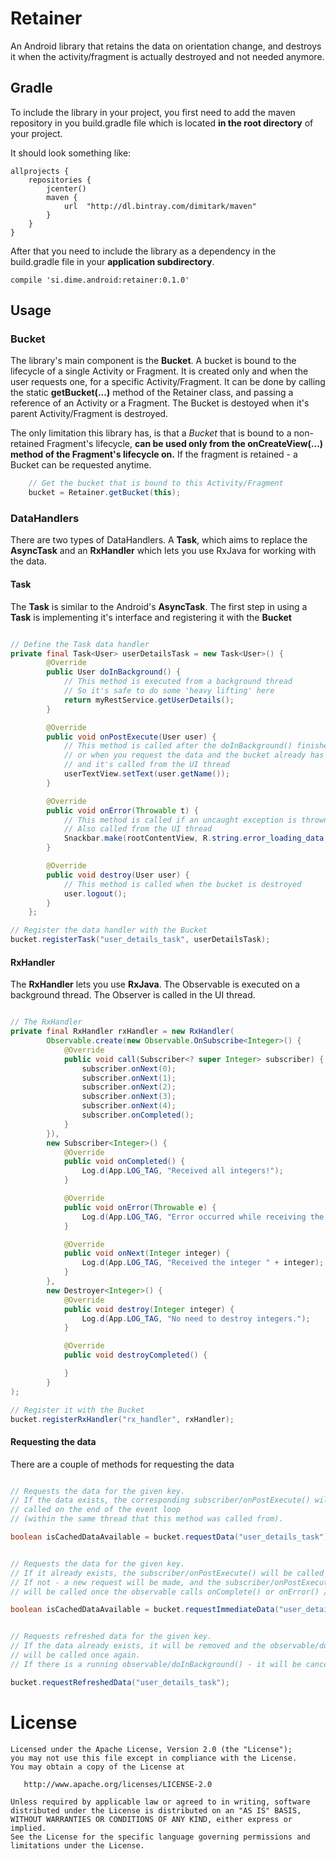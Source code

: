 # Retainer

An Android library that retains the data on orientation change, and destroys it when the activity/fragment is actually destroyed and not needed anymore.

## Gradle

To include the library in your project, you first need to add the maven repository in you build.gradle file which is located **in the root directory** of your project.

It should look something like:

```
allprojects {
    repositories {
        jcenter()
        maven {
            url  "http://dl.bintray.com/dimitark/maven"
        }
    }
}
```

After that you need to include the library as a dependency in the build.gradle file in your **application subdirectory**.

```
compile 'si.dime.android:retainer:0.1.0'
```


## Usage

### Bucket

The library's main component is the **Bucket**. A bucket is bound to the lifecycle of a single Activity or Fragment.
It is created only and when the user requests one, for a specific Activity/Fragment. It can be done by calling
the static **getBucket(...)** method of the Retainer class, and passing a reference of an Activity or a Fragment. The Bucket is destoyed when it's parent Activity/Fragment is destroyed. 

The only limitation this library has, is that a *Bucket* that is bound to a non-retained Fragment's lifecycle, **can be used only from the onCreateView(...) method of the Fragment's lifecycle on.** If the fragment is retained - a Bucket can be requested anytime.

```Java
    // Get the bucket that is bound to this Activity/Fragment
    bucket = Retainer.getBucket(this);
```

### DataHandlers

There are two types of DataHandlers. A **Task**, which aims to replace the **AsyncTask** and an **RxHandler** which lets you use RxJava for working with the data.

#### Task

The **Task** is similar to the Android's **AsyncTask**. The first step in using a **Task** is implementing it's interface and registering it with the **Bucket**

```Java

// Define the Task data handler
private final Task<User> userDetailsTask = new Task<User>() {
        @Override
        public User doInBackground() {
            // This method is executed from a background thread
            // So it's safe to do some 'heavy lifting' here
            return myRestService.getUserDetails();
        }

        @Override
        public void onPostExecute(User user) {
            // This method is called after the doInBackground() finishes
            // or when you request the data and the bucket already has it
            // and it's called from the UI thread
            userTextView.setText(user.getName());
        }

        @Override
        public void onError(Throwable t) {
        	// This method is called if an uncaught exception is thrown in the doInBackground() method
            // Also called from the UI thread
            Snackbar.make(rootContentView, R.string.error_loading_data, Snackbar.LENGTH_INDEFINITE).show();
        }

        @Override
        public void destroy(User user) {
        	// This method is called when the bucket is destroyed
            user.logout();
        }
    };

// Register the data handler with the Bucket
bucket.registerTask("user_details_task", userDetailsTask);

```

#### RxHandler

The **RxHandler** lets you use **RxJava**. The Observable is executed on a background thread. The Observer is called in the UI thread.  

```Java

// The RxHandler
private final RxHandler rxHandler = new RxHandler(
        Observable.create(new Observable.OnSubscribe<Integer>() {
            @Override
            public void call(Subscriber<? super Integer> subscriber) {
                subscriber.onNext(0);
                subscriber.onNext(1);
                subscriber.onNext(2);
                subscriber.onNext(3);
                subscriber.onNext(4);
                subscriber.onCompleted();
            }
        }),
        new Subscriber<Integer>() {
            @Override
            public void onCompleted() {
                Log.d(App.LOG_TAG, "Received all integers!");
            }

            @Override
            public void onError(Throwable e) {
                Log.d(App.LOG_TAG, "Error occurred while receiving the integers!");
            }

            @Override
            public void onNext(Integer integer) {
                Log.d(App.LOG_TAG, "Received the integer " + integer);
            }
        },
        new Destroyer<Integer>() {
            @Override
            public void destroy(Integer integer) {
                Log.d(App.LOG_TAG, "No need to destroy integers.");
            }

            @Override
            public void destroyCompleted() {

            }
        }
);

// Register it with the Bucket
bucket.registerRxHandler("rx_handler", rxHandler);

```

#### Requesting the data

There are a couple of methods for requesting the data

```Java

// Requests the data for the given key. 
// If the data exists, the corresponding subscriber/onPostExecute() will be
// called on the end of the event loop 
// (within the same thread that this method was called from).

boolean isCachedDataAvailable = bucket.requestData("user_details_task");

```

```Java

// Requests the data for the given key. 
// If it already exists, the subscriber/onPostExecute() will be called from within this method.
// If not - a new request will be made, and the subscriber/onPostExecute() 
// will be called once the observable calls onComplete() or onError() / the doInBackground() finishes.

boolean isCachedDataAvailable = bucket.requestImmediateData("user_details_task");

```

```Java

// Requests refreshed data for the given key.
// If the data already exists, it will be removed and the observable/doInBackground() 
// will be called once again.
// If there is a running observable/doInBackground() - it will be canceled.

bucket.requestRefreshedData("user_details_task");

```


License
=======

    Licensed under the Apache License, Version 2.0 (the "License");
    you may not use this file except in compliance with the License.
    You may obtain a copy of the License at

       http://www.apache.org/licenses/LICENSE-2.0

    Unless required by applicable law or agreed to in writing, software
    distributed under the License is distributed on an "AS IS" BASIS,
    WITHOUT WARRANTIES OR CONDITIONS OF ANY KIND, either express or implied.
    See the License for the specific language governing permissions and
    limitations under the License.